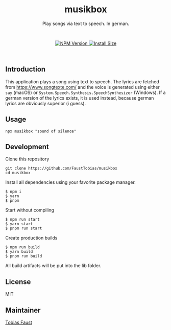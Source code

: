 <h1 align="center">musikbox</h1>

<p align="center">
  Play songs via text to speech. In german. 
</p>

<br>

<p align="center">
  <a href="https://www.npmjs.com/package/musikbox">
    <img alt="NPM Version" src="https://img.shields.io/npm/v/musikbox">
  </a>
  <a href="https://packagephobia.now.sh/result?p=musikbox">
    <img alt="Install Size" src="https://badgen.net/packagephobia/install/musikbox">
  </a>
</p>

<br>

## Introduction

This application plays a song using text to speech. The lyrics are fetched from https://www.songtexte.com/ and the voice is generated using either ``` say ``` (macOS) or ``` System.Speech.Synthesis.SpeechSynthesizer ``` (Windows). If a german version of the lyrics exists, it is used instead, because german lyrics are obviously superior (i guess).


## Usage

```
npx musikbox "sound of silence"
```


## Development

Clone this repository

```
git clone https://github.com/FaustTobias/musikbox
cd musikbox
```

Install all dependencies using your favorite package manager.

```
$ npm i
$ yarn
$ pnpm
```

Start without compiling

```
$ npm run start
$ yarn start
$ pnpm run start
```

Create production builds

```
$ npm run build
$ yarn build
$ pnpm run build
```

All build artifacts will be put into the lib folder.


## License

MIT


## Maintainer

[Tobias Faust](https://github.com/FaustTobias)
